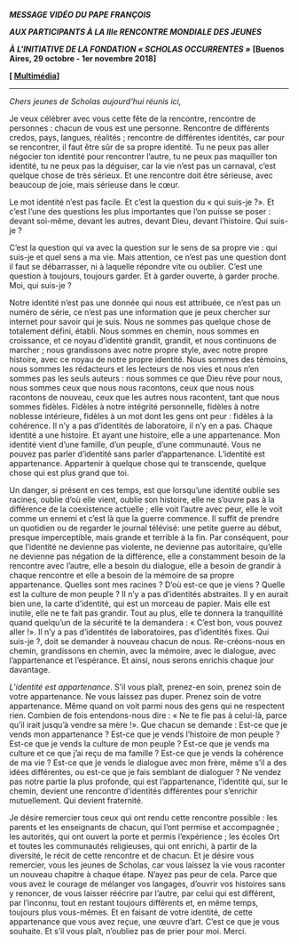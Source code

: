 ***MESSAGE VIDÉO DU PAPE FRANÇOIS***

***AUX PARTICIPANTS À LA IIIe RENCONTRE MONDIALE DES JEUNES***

***À L'INITIATIVE DE LA FONDATION « SCHOLAS OCCURRENTES »*** **[Buenos Aires, 29 octobre - 1er novembre 2018]**

**[ [Multimédia](http://w2.vatican.va/content/francesco/fr/events/event.dir.html/content/vaticanevents/fr/2018/11/1/videomessaggio-scholas-occurrentes.html)]**

* * *

*Chers jeunes de Scholas aujourd’hui réunis ici,*

Je veux célébrer avec vous cette fête de la rencontre, rencontre de personnes : chacun de vous est une personne. Rencontre de différents credos, pays, langues, réalités ; rencontre de différentes identités, car pour se rencontrer, il faut être sûr de sa propre identité. Tu ne peux pas aller négocier ton identité pour rencontrer l’autre, tu ne peux pas maquiller ton identité, tu ne peux pas la déguiser, car la vie n’est pas un carnaval, c’est quelque chose de très sérieux. Et une rencontre doit être sérieuse, avec beaucoup de joie, mais sérieuse dans le cœur.

Le mot identité n’est pas facile. Et c’est la question du « qui suis-je ?». Et c’est l’une des questions les plus importantes que l’on puisse se poser : devant soi-même, devant les autres, devant Dieu, devant l’histoire. Qui suis-je ?

C’est la question qui va avec la question sur le sens de sa propre vie : qui suis-je et quel sens a ma vie. Mais attention, ce n’est pas une question dont il faut se débarrasser, ni à laquelle répondre vite ou oublier. C’est une question à toujours, toujours garder. Et à garder ouverte, à garder proche. Moi, qui suis-je ?

Notre identité n’est pas une donnée qui nous est attribuée, ce n’est pas un numéro de série, ce n’est pas une information que je peux chercher sur internet pour savoir qui je suis. Nous ne sommes pas quelque chose de totalement défini, établi. Nous sommes en chemin, nous sommes en croissance, et ce noyau d’identité grandit, grandit, et nous continuons de marcher ; nous grandissons avec notre propre style, avec notre propre histoire, avec ce noyau de notre propre identité. Nous sommes des témoins, nous sommes les rédacteurs et les lecteurs de nos vies et nous n’en sommes pas les seuls auteurs : nous sommes ce que Dieu rêve pour nous, nous sommes ceux que nous nous racontons, ceux que nous nous racontons de nouveau, ceux que les autres nous racontent, tant que nous sommes fidèles. Fidèles à notre intégrité personnelle, fidèles à notre noblesse intérieure, fidèles à un mot dont les gens ont peur : fidèles à la cohérence. Il n’y a pas d’identités de laboratoire, il n’y en a pas. Chaque identité a une histoire. Et ayant une histoire, elle a une appartenance. Mon identité vient d’une famille, d’un peuple, d’une communauté. Vous ne pouvez pas parler d’identité sans parler d’appartenance. L’identité est appartenance. Appartenir à quelque chose qui te transcende, quelque chose qui est plus grand que toi.

Un danger, si présent en ces temps, est que lorsqu’une identité oublie ses racines, oublie d’où elle vient, oublie son histoire, elle ne s’ouvre pas à la différence de la coexistence actuelle ; elle voit l’autre avec peur, elle le voit comme un ennemi et c’est là que la guerre commence. Il suffit de prendre un quotidien ou de regarder le journal télévisé: une petite guerre au début, presque imperceptible, mais grande et terrible à la fin. Par conséquent, pour que l’identité ne devienne pas violente, ne devienne pas autoritaire, qu’elle ne devienne pas négation de la différence, elle a constamment besoin de la rencontre avec l’autre, elle a besoin du dialogue, elle a besoin de grandir à chaque rencontre et elle a besoin de la mémoire de sa propre appartenance. Quelles sont mes racines ? D’où est-ce que je viens ? Quelle est la culture de mon peuple ? Il n’y a pas d’identités abstraites. Il y en aurait bien une, la carte d’identité, qui est un morceau de papier. Mais elle est inutile, elle ne te fait pas grandir. Tout au plus, elle te donnera la tranquillité quand quelqu’un de la sécurité te la demandera : « C’est bon, vous pouvez aller !». Il n’y a pas d’identités de laboratoires, pas d’identités fixes. Qui suis-je ?, doit se demander à nouveau chacun de nous. Re-créons-nous en chemin, grandissons en chemin, avec la mémoire, avec le dialogue, avec l’appartenance et l’espérance. Et ainsi, nous serons enrichis chaque jour davantage.

*L’identité est appartenance*. S’il vous plaît, prenez-en soin, prenez soin de votre appartenance. Ne vous laissez pas duper. Prenez soin de votre appartenance. Même quand on voit parmi nous des gens qui ne respectent rien. Combien de fois entendons-nous dire : « Ne te fie pas à celui-là, parce qu’il irait jusqu’à vendre sa mère !». Que chacun se demande : Est-ce que je vends mon appartenance ? Est-ce que je vends l’histoire de mon peuple ? Est-ce que je vends la culture de mon peuple ? Est-ce que je vends ma culture et ce que j’ai reçu de ma famille ? Est-ce que je vends la cohérence de ma vie ? Est-ce que je vends le dialogue avec mon frère, même s’il a des idées différentes, ou est-ce que je fais semblant de dialoguer ? Ne vendez pas notre partie la plus profonde, qui est l’appartenance, l’identité qui, sur le chemin, devient une rencontre d’identités différentes pour s’enrichir mutuellement. Qui devient fraternité.

Je désire remercier tous ceux qui ont rendu cette rencontre possible : les parents et les enseignants de chacun, qui l’ont permise et accompagnée ; les autorités, qui ont ouvert la porte et permis l’expérience ; les écoles Ort et toutes les communautés religieuses, qui ont enrichi, à partir de la diversité, le récit de cette rencontre et de chacun. Et je désire vous remercier, vous les jeunes de Scholas, car vous laissez la vie vous raconter un nouveau chapitre à chaque étape. N’ayez pas peur de cela. Parce que vous avez le courage de mélanger vos langages, d’ouvrir vos histoires sans y renoncer, de vous laisser réécrire par l’autre, par celui qui est différent, par l’inconnu, tout en restant toujours différents et, en même temps, toujours plus vous-mêmes. Et en faisant de votre identité, de cette appartenance que vous avez reçue, une œuvre d’art. C’est ce que je vous souhaite. Et s’il vous plaît, n’oubliez pas de prier pour moi. Merci.